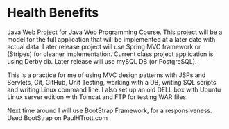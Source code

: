 Health Benefits
==============
Java Web Project for Java Web Programming Course.
This project will be a model for the full application that will be implemented
at a later date with actual data. Later release project will use Spring MVC framework or (Stripes)
for cleaner implementation. Current class project application is using Derby db.
Later release will use mySQL DB (or PostgreSQL).

This is a practice for me of using MVC design patterns with JSPs and Servlets, Git, GitHub, Unit Testing,
working with a DB, writing SQL scripts and writing Linux command line. I also set up an old DELL box with
Ubuntu Linux server edition with Tomcat and FTP for testing WAR files.

Next time around I will use BootStrap Framework, for a responsiveness.
Used BootStrap on PaulHTrott.com

